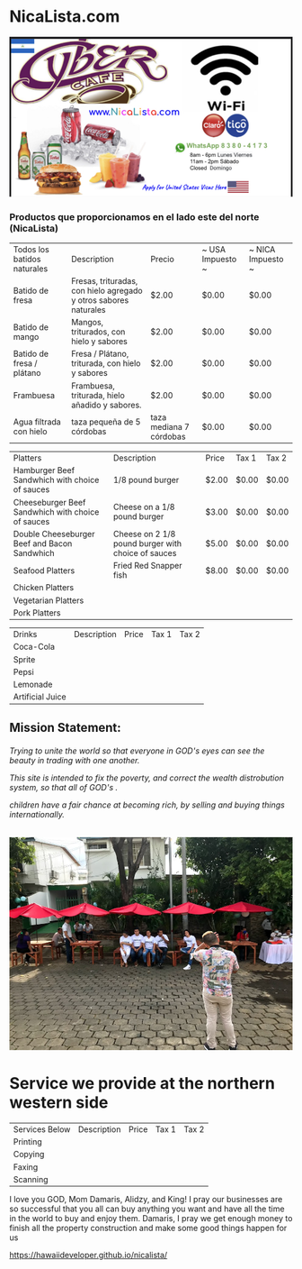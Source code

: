 # NicaLista.com
<img src="nicalista.jpg" alt="desayuno visa de estados unidos almuerzo cena cibercafé batidos cerveza hamburguesa whatsapp">



### Productos que proporcionamos en el lado este del norte (NicaLista)
  <table>
  <tr>
    <td>Todos los batidos naturales</td>
    <td>Description</td>
    <td>Precio</td>
    <td> ~ USA Impuesto ~ </td>
    <td> ~ NICA Impuesto ~ </td>
  </tr>
  <tr>
    <td>Batido de fresa</td>
    <td> Fresas, trituradas, con hielo agregado y otros sabores naturales </td>
    <td>$2.00</td>
    <td>$0.00</td>
    <td>$0.00</td>
  </tr>
  <tr>
    <td>Batido de mango</td>
    <td> Mangos, triturados, con hielo y sabores </td>
    <td>$2.00</td>
    <td>$0.00</td>
    <td>$0.00</td>
  </tr>
  <tr>
    <td>Batido de fresa / plátano</td>
    <td> Fresa / Plátano, triturada, con hielo y sabores </td>
    <td>$2.00</td>
    <td>$0.00</td>
    <td>$0.00</td>
  </tr>
     <tr>
    <td>Frambuesa </td>
    <td> Frambuesa, triturada, hielo añadido y sabores. </td>
    <td>$2.00</td>
    <td>$0.00</td>
    <td>$0.00</td>
  </tr>
  <tr>
    <td>Agua filtrada con hielo</td>
    <td>taza pequeña de 5 córdobas</td>
    <td>taza mediana 7 córdobas</td>
    <td>$0.00</td>
    <td>$0.00</td>
  </tr>
</table>


  <table>
  <tr>
    <td>Platters</td>
    <td>Description</td>
    <td>Price</td>
    <td>Tax 1</td>
    <td>Tax 2</td>
  </tr>
  <tr>
    <td>Hamburger Beef Sandwhich with choice of sauces</td>
    <td> 1/8 pound burger</td>
    <td>$2.00</td>
    <td>$0.00</td>
    <td>$0.00</td>
  </tr>
   <tr>
    <td>Cheeseburger Beef Sandwhich with choice of sauces</td>
    <td>Cheese on a 1/8 pound burger</td>
    <td>$3.00</td>
    <td>$0.00</td>
    <td>$0.00</td>
  </tr>
     <td>Double Cheeseburger Beef and Bacon Sandwhich</td>
    <td>Cheese on 2 1/8 pound burger with choice of sauces</td>
    <td>$5.00</td>
    <td>$0.00</td>
    <td>$0.00</td>
  </tr>
  <tr>
    <td>Seafood Platters</td>
    <td>Fried Red Snapper fish </td>
    <td>$8.00</td>
    <td>$0.00</td>
    <td>$0.00</td>
  </tr>
  <tr>
    <td>Chicken Platters</td>
    <td></td>
    <td></td>
    <td></td>
    <td></td>
  </tr>
     <tr>
    <td>Vegetarian Platters</td>
    <td></td>
    <td></td>
    <td></td>
    <td></td>
  </tr>
  <tr>
    <td>Pork Platters</td>
    <td></td>
    <td></td>
    <td></td>
    <td></td>
  </tr>
</table>
  
  
   <table>
  <tr>
    <td>Drinks</td>
    <td>Description</td>
    <td>Price</td>
    <td>Tax 1</td>
    <td>Tax 2</td>
  </tr>
  <tr>
    <td>Coca-Cola</td>
    <td></td>
    <td></td>
    <td></td>
    <td></td>
  </tr>
  <tr>
    <td>Sprite</td>
    <td></td>
    <td></td>
    <td></td>
    <td></td>
  </tr>
  <tr>
    <td>Pepsi</td>
    <td></td>
    <td></td>
    <td></td>
    <td></td>
  </tr>
     <tr>
    <td>Lemonade</td>
    <td></td>
    <td></td>
    <td></td>
    <td></td>
  </tr>
  <tr>
    <td>Artificial Juice</td>
    <td></td>
    <td></td>
    <td></td>
    <td></td>
  </tr>
</table>

<div class="something" >
  <h2> Mission Statement: </h2>
 
 
  
 <h6> 
<p>Trying to unite the world so that everyone in GOD's eyes can see the beauty in trading with one another.</p>
<p>This site is intended to fix the poverty, and correct the wealth distrobution system, so that all of GOD's .</p>
<p>children have a fair chance at becoming rich, by selling and buying things internationally.</p>
</h6>
  
  
  
  

   
  
     

  

    
</div>




<img src="staff_photo_with_umbrellas.jpeg" alt="staff photo with umbrellas over table">



# Service we provide at the northern western side

 <table>
  <tr>
    <td>Services Below</td>
    <td>Description</td>
    <td>Price</td>
    <td>Tax 1</td>
    <td>Tax 2</td>
  </tr>
  <tr>
    <td>Printing</td>
    <td></td>
    <td></td>
    <td></td>
    <td></td>
  </tr>
  <tr>
    <td>Copying</td>
    <td></td>
    <td></td>
    <td></td>
    <td></td>
  </tr>
  <tr>
    <td>Faxing</td>
    <td></td>
    <td></td>
    <td></td>
    <td></td>
  </tr>
     <tr>
    <td>Scanning</td>
    <td></td>
    <td></td>
    <td></td>
    <td></td>
  </tr>
</table>







I love you GOD, Mom Damaris, Alidzy, and King!  I pray our businesses are so successful that you all can buy anything you want and have all the time in the world to buy and enjoy them.  Damaris, I pray we get enough money to finish all the property construction and make some good things happen for us


https://hawaiideveloper.github.io/nicalista/
